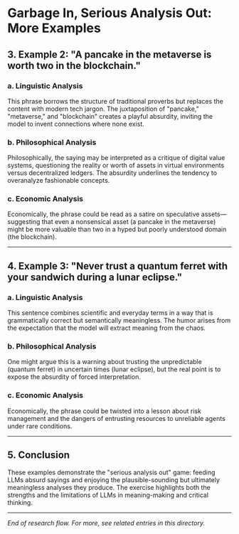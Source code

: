 # Garbage In, Serious Analysis Out: More Examples

## 3. Example 2: "A pancake in the metaverse is worth two in the blockchain."

### a. Linguistic Analysis
This phrase borrows the structure of traditional proverbs but replaces the content with modern tech jargon. The juxtaposition of "pancake," "metaverse," and "blockchain" creates a playful absurdity, inviting the model to invent connections where none exist.

### b. Philosophical Analysis
Philosophically, the saying may be interpreted as a critique of digital value systems, questioning the reality or worth of assets in virtual environments versus decentralized ledgers. The absurdity underlines the tendency to overanalyze fashionable concepts.

### c. Economic Analysis
Economically, the phrase could be read as a satire on speculative assets—suggesting that even a nonsensical asset (a pancake in the metaverse) might be more valuable than two in a hyped but poorly understood domain (the blockchain).

---

## 4. Example 3: "Never trust a quantum ferret with your sandwich during a lunar eclipse."

### a. Linguistic Analysis
This sentence combines scientific and everyday terms in a way that is grammatically correct but semantically meaningless. The humor arises from the expectation that the model will extract meaning from the chaos.

### b. Philosophical Analysis
One might argue this is a warning about trusting the unpredictable (quantum ferret) in uncertain times (lunar eclipse), but the real point is to expose the absurdity of forced interpretation.

### c. Economic Analysis
Economically, the phrase could be twisted into a lesson about risk management and the dangers of entrusting resources to unreliable agents under rare conditions.

---

## 5. Conclusion
These examples demonstrate the "serious analysis out" game: feeding LLMs absurd sayings and enjoying the plausible-sounding but ultimately meaningless analyses they produce. The exercise highlights both the strengths and the limitations of LLMs in meaning-making and critical thinking.

---

*End of research flow. For more, see related entries in this directory.*
